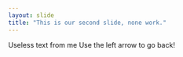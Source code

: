 ```yaml
---
layout: slide
title: "This is our second slide, none work."
---
```

Useless text from me
Use the left arrow to go back!
